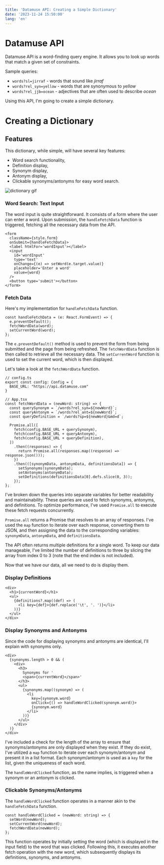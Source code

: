 ```yaml
---
title: 'Datamuse API: Creating a Simple Dictionary'
date: '2023-11-24 15:50:00'
lang: 'en'
---
```


# Datamuse API

Datamuse API is a word-finding query engine. It allows you to look up words that match a given set of constraints.

Sample queries:
- `words?sl=jirraf` - words that sound like _jirraf_
- `words?rel_syn=yellow` - words that are synonymous to _yellow_
- `words?rel_jjb=ocean` - adjectives that are often used to describe _ocean_

Using this API, I'm going to create a simple dictionary.

# Creating a Dictionary


## Features

This dictionary, while simple, will have several key features:
- Word search functionality,
- Definition display,
- Synonym display,
- Antonym display,
- Clickable synonyms/antonyms for easy word search.

![dictionary gif](/images/play-with-datamuse-api/dictionary.gif)

### Word Search: Text Input

The word input is quite straightforward. It consists of a form where the user can enter a word. Upon submission, the `handleFetchData` function is triggered, fetching all the necessary data from the API.

```tsx
<form
  className={style.form}
  onSubmit={handleFetchData}>
  <label htmlFor='wordInput'></label>
  <input
    id='wordInput'
    type='text'
    onChange={(e) => setWord(e.target.value)}
    placeholder='Enter a word'
    value={word}
  />
  <button type='submit'></button>
</form>
```

### Fetch Data

Here's my implementation for `handleFetchData` function.


```tsx
const handleFetchData = (e: React.FormEvent) => {
  e.preventDefault();
  fetchWordData(word);
  setCurrentWord(word);
};
```

The `e.preventDefault()` method is used to prevent the form from being submitted and the page from being refreshed. The `fetchWordData` function is then called to retrieve all the necessary data. The `setCurrentWord` function is used to set the current word, which is then displayed.

Let's take a look at the `fetchWordData` function.

```tsx
// config.ts
export const config: Config = {
  BASE_URL: "https://api.datamuse.com"
}

// App.tsx
const fetchWordData = (newWord: string) => {
  const querySynonym = `/words?rel_syn=${newWord}`;
  const queryAntonym = `/words?rel_ant=${newWord}`;
  const queryDefinition = `/words?sp=${newWord}&md=d`;

  Promise.all([
    fetch(config.BASE_URL + querySynonym),
    fetch(config.BASE_URL + queryAntonym),
    fetch(config.BASE_URL + queryDefinition),
  ])
    .then((responses) => {
      return Promise.all(responses.map((response) => response.json()));
    })
    .then(([synonymData, antonymData, definitionsData]) => {
      setSynonyms(synonymData);
      setAntonyms(antonymData);
      setDefinitions(definitionsData[0].defs.slice(0, 3));
    });
};
```

I've broken down the queries into separate variables for better readability and maintainability. These queries are used to fetch synonyms, antonyms, and definitions. To optimize performance, I've used `Promise.all` to execute these fetch requests concurrently.

`Promise.all` returns a Promise that resolves to an array of responses. I've used the `map` function to iterate over each response, converting them to JSON, and then assigning the data to the corresponding variables: `synonymData`, `antonymData`, and `definitionsData`.

The API often returns multiple definitions for a single word. To keep our data manageable, I've limited the number of definitions to three by slicing the array from index 0 to 3 (note that the end index is not included).

Now that we have our data, all we need to do is display them.

### Display Definitions

```tsx
<div>
  <h1>{currentWord}</h1>
  <ul>
    {definitions?.map((def) => (
      <li key={def}>{def.replace('\t', '. ')}</li>
    ))}
  </ul>
</div>
```

### Display Synonyms and Antonyms
Since the code for displaying synonyms and antonyms are identical, I'll explain with synonyms only.

```tsx
<div>
  {synonyms.length > 0 && (
    <div>
      <h3>
        Synonyms for '
        <span>{currentWord}</span>'
      </h3>
      <ul>
        {synonyms.map((synonym) => (
          <li
            key={synonym.word}
            onClick={() => handleWordClicked(synonym.word)}>
            {synonym.word}
          </li>
        ))}
      </ul>
    </div>
  )}
</div>
```

I've included a check for the length of the array to ensure that synonyms/antonyms are only displayed when they exist.
If they do exist, I've utilized a `map` function to iterate over each synonym/antonym and present it in a list format.
Each synonym/antonym is used as a `key` for the list, given the uniqueness of each word.

The `handleWordClicked` function, as the name implies, is triggered when a synonym or an antonym is clicked.

### Clickable Synonyms/Antonyms

The `handleWordClicked` function operates in a manner akin to the `handleFetchData` function.

```tsx
const handleWordClicked = (newWord: string) => {
  setWord(newWord);
  setCurrentWord(newWord);
  fetchWordData(newWord);
};
```

This function operates by initially setting the word (which is displayed in the input field) to the word that was clicked. Following this, it executes another fetch operation with the new word, which subsequently displays its definitions, synonyms, and antonyms.

